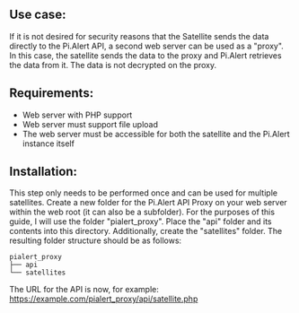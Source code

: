 ## Use case:
If it is not desired for security reasons that the Satellite sends the data directly to the Pi.Alert API, a second web server can be used as a "proxy". In this case, the satellite sends the data to the proxy and Pi.Alert retrieves the data from it. The data is not decrypted on the proxy.

## Requirements:

- Web server with PHP support
- Web server must support file upload
- The web server must be accessible for both the satellite and the Pi.Alert instance itself

## Installation:

This step only needs to be performed once and can be used for multiple satellites.
Create a new folder for the Pi.Alert API Proxy on your web server within the web root (it can also be a subfolder). For the purposes of this guide, I will use the folder "pialert_proxy". Place the "api" folder and its contents into this directory. Additionally, create the "satellites" folder.
The resulting folder structure should be as follows:

```
pialert_proxy
├── api
└── satellites
```

The URL for the API is now, for example: https://example.com/pialert_proxy/api/satellite.php